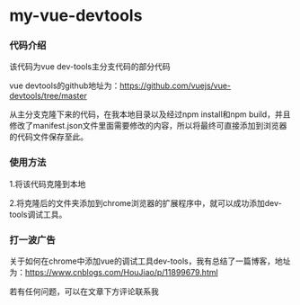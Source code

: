 # my-vue-devtools

### 代码介绍

该代码为vue dev-tools主分支代码的部分代码  

vue devtools的github地址为：https://github.com/vuejs/vue-devtools/tree/master    

从主分支克隆下来的代码，在我本地目录以及经过npm install和npm build，并且修改了manifest.json文件里面需要修改的内容，所以将最终可直接添加到浏览器的代码文件保存至此。   

### 使用方法

1.将该代码克隆到本地

2.将克隆后的文件夹添加到chrome浏览器的扩展程序中，就可以成功添加dev-tools调试工具。  

### 打一波广告

关于如何在chrome中添加vue的调试工具dev-tools，我有总结了一篇博客，地址为：https://www.cnblogs.com/HouJiao/p/11899679.html  

若有任何问题，可以在文章下方评论联系我
